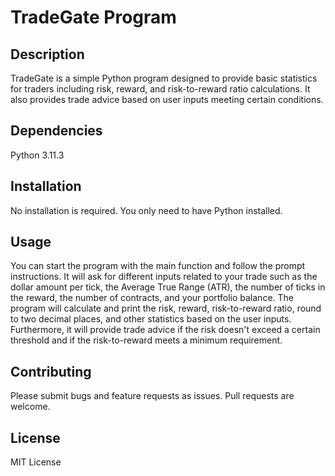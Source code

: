 # TradeGate Program
## Description
TradeGate is a simple Python program designed to provide basic statistics for traders including risk, reward, and risk-to-reward ratio calculations. It also provides trade advice based on user inputs meeting certain conditions.
## Dependencies
Python 3.11.3
## Installation
No installation is required. You only need to have Python installed.
## Usage
You can start the program with the main function and follow the prompt instructions. It will ask for different inputs related to your trade such as the dollar amount per tick, the Average True Range (ATR), the number of ticks in the reward, the number of contracts, and your portfolio balance.
The program will calculate and print the risk, reward, risk-to-reward ratio, round to two decimal places, and other statistics based on the user inputs. Furthermore, it will provide trade advice if the risk doesn't exceed a certain threshold and if the risk-to-reward meets a minimum requirement.
## Contributing
Please submit bugs and feature requests as issues. Pull requests are welcome.
## License
MIT License
